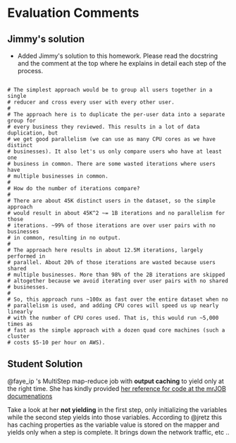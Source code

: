 Evaluation Comments
====================

## Jimmy's solution
- Added Jimmy's solution to this homework. Please read the docstring and the comment at the top where he explains in detail each step of the process.
```

# The simplest approach would be to group all users together in a single
# reducer and cross every user with every other user.
#
# The approach here is to duplicate the per-user data into a separate group for
# every business they reviewed. This results in a lot of data duplication, but
# we get good parallelism (we can use as many CPU cores as we have distinct
# businesses). It also let's us only compare users who have at least one
# business in common. There are some wasted iterations where users have
# multiple businesses in common.
#
# How do the number of iterations compare?
#
# There are about 45K distinct users in the dataset, so the simple approach
# would result in about 45K^2 ~= 1B iterations and no parallelism for those
# iterations. ~99% of those iterations are over user pairs with no businesses
# in common, resulting in no output.
#
# The approach here results in about 12.5M iterations, largely performed in
# parallel. About 20% of those iterations are wasted because users shared
# multiple businesses. More than 98% of the 2B iterations are skipped
# altogether because we avoid iterating over user pairs with no shared
# businesses.
#
# So, this approach runs ~100x as fast over the entire dataset when no
# parallelism is used, and adding CPU cores will speed us up nearly linearly
# with the number of CPU cores used. That is, this would run ~5,000 times as
# fast as the simple approach with a dozen quad core machines (such a cluster
# costs $5-10 per hour on AWS).
```


## Student Solution

@faye_ip 's MultiStep map-reduce job with __output caching__ to yield only at the right time. She has kindly provided [her reference for code at the mrJOB documenations](https://pythonhosted.org/mrjob/guides/writing-mrjobs.html#setup-and-teardown-of-tasks)

Take a look at her __not yielding__ in the first step, only initializing the variables while the second step yields into those variables. According to @jretz this has caching properties as the variable value is stored on the mapper and yields only when a step is complete. It brings down the network traffic, etc ..

